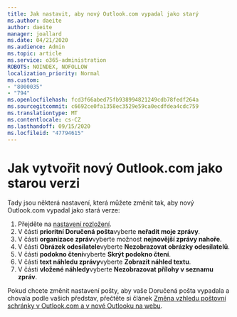 ```yaml
---
title: Jak nastavit, aby nový Outlook.com vypadal jako starý
ms.author: daeite
author: daeite
manager: joallard
ms.date: 04/21/2020
ms.audience: Admin
ms.topic: article
ms.service: o365-administration
ROBOTS: NOINDEX, NOFOLLOW
localization_priority: Normal
ms.custom:
- "8000035"
- "794"
ms.openlocfilehash: fcd3f66abed75fb938994821249cdb78fedf264a
ms.sourcegitcommit: c6692ce0fa1358ec3529e59ca0ecdfdea4cdc759
ms.translationtype: MT
ms.contentlocale: cs-CZ
ms.lasthandoff: 09/15/2020
ms.locfileid: "47794615"
---
```

# <a name="how-to-make-the-new-outlookcom-look-like-the-old-version"></a>Jak vytvořit nový Outlook.com jako starou verzi

Tady jsou některá nastavení, která můžete změnit tak, aby nový Outlook.com vypadal jako stará verze:

1. Přejděte na [nastavení rozložení](https://outlook.live.com/mail/options/mail/layout).
1. V části **prioritní Doručená pošta**vyberte **neřadit moje zprávy**.
1. V části **organizace zpráv**vyberte možnost **nejnovější zprávy nahoře**.
1. V části **Obrázek odesílatele**vyberte **Nezobrazovat obrázky odesílatelů**.
1. V části **podokno čtení**vyberte **Skrýt podokno čtení**.
1. V části **text náhledu zprávy**vyberte **Zobrazit náhled textu**.
1. V části **vložené náhledy**vyberte **Nezobrazovat přílohy v seznamu zpráv**.

Pokud chcete změnit nastavení pošty, aby vaše Doručená pošta vypadala a chovala podle vašich představ, přečtěte si článek [Změna vzhledu poštovní schránky v Outlook.com a v nové Outlooku na webu](https://support.office.com/article/b41c2ecb-f23c-42b3-b7f8-659646d5e58c?wt.mc_id=Office_Outlook_com_Alchemy).